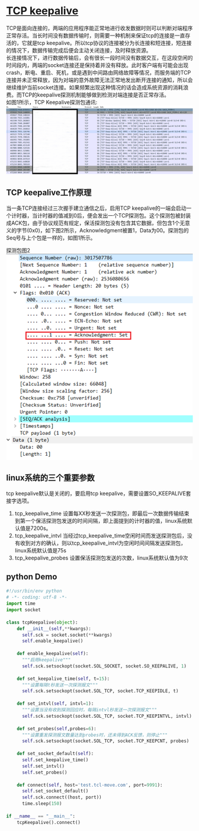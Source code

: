 # [TCP keepalive](https://zh.wikipedia.org/wiki/Keepalive)

TCP是面向连接的，两端的应用程序能正常地进行收发数据时则可以判断对端程序正常存活。当长时间没有数据传输时，则需要一种机制来保证tcp的连接是一直存活的，它就是tcp keepalive。所以tcp协议的连接被分为长连接和短连接，短连接的情况下，数据传输完成后便会主动关闭连接，及时释放资源。  
长连接情况下，进行数据传输后，会有很长一段时间没有数据交互，在这段空闲的时间段内，两端的socket连接还是保持着并没有释放。此时客户端有可能会出现crash，断电、重启、死机，或是遇到中间路由网络故障等情况，而服务端的TCP连接并未正常释放，因为对端的意外故障无法正常地发出断开连接的通知，所以会继续维护当前socket连接。如果频繁出现这种情况的话会造成系统资源的消耗浪费。而TCP的keepalive探测机制能够做到检测对端连接是否正常存活。  
如图1所示，TCP Keepalive探测包通讯:  
![tcp keepalive探测抓包](/imgs/network/tcp/tcp-keepalive.png)

## TCP keepalive工作原理

当一条TCP连接经过三次握手建立通信之后，启用TCP keepalive的一端会启动一个计时器，当计时器的值减到0后，便会发出一个TCP探测包。这个探测包被封装成ACK包，由于协议规范有规定，保活探测包没有包含其它数据，但包含1个无意义的字节(0x0)，如下图2所示，Acknowledgment被置1，Data为00。探测包的Seq号与上个包是一样的，如图1所示。

探测包图2  
![tcp keepalive探测包](/imgs/network/tcp/tcp-keepalive-2.png)

## linux系统的三个重要参数

tcp keepalive默认是关闭的，要启用tcp keepalive，需要设置SO_KEEPALIVE套接字选项。

1. tcp_keepalive_time 设置每XX秒发送一次探测包，即最后一次数据传输结束到第一个保活探测包发送的时间间隔，即上面提到的计时器的值，linux系统默认值是7200s。
2. tcp_keepalive_intvl 当经过tcp_keepalive_time空闲时间而发送探测包后，没有收到对方的确认，则以tcp_keepalive_intvl为空闲时间间隔发送探测包，linux系统默认值是75s
3. tcp_keepalive_probes 设置保活探测包发送的次数，linux系统默认值为9次

## python Demo

```python
#!/usr/bin/env python
# -*- coding: utf-8 -*-
import time
import socket

class tcpKeepalive(object):
    def __init__(self,**kwargs):
      self.sck = socket.socket(**kwargs)
      self.enable_keepalive()

    def enable_keepalive(self):
      """启用keepalive"""
      self.sck.setsockopt(socket.SOL_SOCKET, socket.SO_KEEPALIVE, 1)

    def set_keepalive_time(self, t=15):
      """设置每隔t秒发送一次探测报文"""
      self.sck.setsockopt(socket.SOL_TCP, socket.TCP_KEEPIDLE, t)

    def set_intvl(self, intvl=1):
      """设置当没有收到探测回应时，每隔intvl秒发送一次探测报文"""
      self.sck.setsockopt(socket.SOL_TCP, socket.TCP_KEEPINTVL, intvl)

    def set_probes(self,probes=6):
      """设置重发探测报文数量达到probes时，还未得到ACK反馈，则停止"""
      self.sck.setsockopt(socket.SOL_TCP, socket.TCP_KEEPCNT, probes)

    def set_socket_default(self):
      self.set_keepalive_time()
      self.set_intvl()
      self.set_probes()

    def connect(self, host='test.tcl-move.com', port=9991):
      self.set_socket_default()
      self.sck.connect((host, port)) 
      time.sleep(150)

if __name__ == "__main__":
    tcpKeepalive().connect()
```
